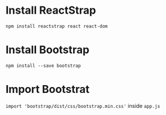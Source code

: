 # Install ReactStrap
`npm install reactstrap react react-dom`

# Install Bootstrap
`npm install --save bootstrap`

# Import Bootstrat
`import 'bootstrap/dist/css/bootstrap.min.css'` inside `app.js`